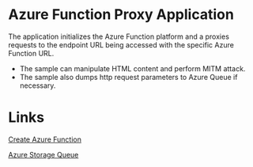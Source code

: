 # Azure Function Proxy Application

The application initializes the Azure Function platform and a proxies requests to the endpoint URL being accessed with the specific Azure Function URL.
- The sample can manipulate HTML content and perform MITM attack.
- The sample also dumps http request parameters to Azure Queue if necessary.

# Links
[Create Azure Function](https://docs.microsoft.com/en-us/azure/azure-functions/functions-create-your-first-function-visual-studio)

[Azure Storage Queue](https://docs.microsoft.com/en-us/azure/azure-functions/functions-add-output-binding-storage-queue-vs)
